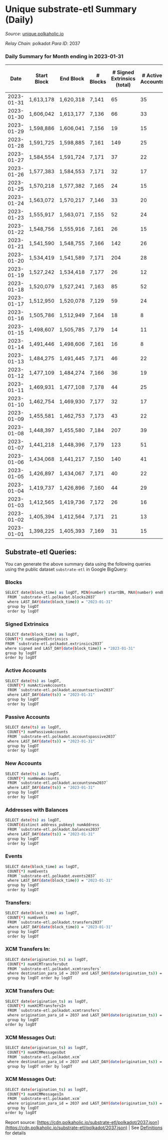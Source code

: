# Unique substrate-etl Summary (Daily)

_Source_: [unique.polkaholic.io](https://unique.polkaholic.io)

*Relay Chain*: polkadot
*Para ID*: 2037



### Daily Summary for Month ending in 2023-01-31


| Date | Start Block | End Block | # Blocks | # Signed Extrinsics (total) | # Active Accounts | # Passive | # New | # Addresses with Balances | # Events | # Transfers | # XCM Transfers In | # XCM Transfers Out | # XCM In | # XCM Out | Issues | 
| ---- | ----------- | --------- | -------- | --------------------------- | ----------------- | --------- | ----- | ------------------------- | -------- | ----------- | ------------------ | ------------------- | -------- | --------- | ------ |
| 2023-01-31 | 1,613,178 | 1,620,318 | 7,141 | 65 | 35 |  | 4,004 | 16,134 | 15,471 | 45  |   |   |  |  |  |
| 2023-01-30 | 1,606,042 | 1,613,177 | 7,136 | 66 | 33 |  | 8 | 12,130 | 15,494 | 41  |   |   |  |  |  |
| 2023-01-29 | 1,598,886 | 1,606,041 | 7,156 | 19 | 15 |  | 1 | 16,119 | 15,267 | 7  |   |   |  |  |  |
| 2023-01-28 | 1,591,725 | 1,598,885 | 7,161 | 149 | 25 |  | 4 | 16,118 | 16,078 | 73  |   |   |  |  |  |
| 2023-01-27 | 1,584,554 | 1,591,724 | 7,171 | 37 | 22 |  | 1 | 16,114 | 15,398 | 21  |   |   |  |  |  |
| 2023-01-26 | 1,577,383 | 1,584,553 | 7,171 | 32 | 17 |  | 5 | 16,113 | 15,375 | 19  |   |   |  |  |  |
| 2023-01-25 | 1,570,218 | 1,577,382 | 7,165 | 24 | 15 |  | 4 | 16,108 | 15,330 | 16  |   |   |  |  |  |
| 2023-01-24 | 1,563,072 | 1,570,217 | 7,146 | 33 | 20 |  | 3 | 16,104 | 15,322 | 23  |   |   |  |  |  |
| 2023-01-23 | 1,555,917 | 1,563,071 | 7,155 | 52 | 24 |  | 9 | 16,101 | 15,449 | 30  |   | 1  |  | 1 |  |
| 2023-01-22 | 1,548,756 | 1,555,916 | 7,161 | 26 | 15 |  | 3 | 16,092 | 15,316 | 16  |   |   |  |  |  |
| 2023-01-21 | 1,541,590 | 1,548,755 | 7,166 | 142 | 26 |  | 4 | 16,089 | 15,910 | 128  |   |   |  |  |  |
| 2023-01-20 | 1,534,419 | 1,541,589 | 7,171 | 204 | 28 |  | 2,001 | 16,085 | 16,226 | 193  |   |   |  |  |  |
| 2023-01-19 | 1,527,242 | 1,534,418 | 7,177 | 26 | 12 |  | 2 | 14,084 | 15,349 | 18  |   |   |  |  |  |
| 2023-01-18 | 1,520,079 | 1,527,241 | 7,163 | 85 | 52 |  | 1 | 16,082 | 15,616 | 53  |   |   |  |  |  |
| 2023-01-17 | 1,512,950 | 1,520,078 | 7,129 | 59 | 24 |  | 1 | 16,081 | 15,412 | 41  |   |   |  |  |  |
| 2023-01-16 | 1,505,786 | 1,512,949 | 7,164 | 18 | 8 |  | 3 | 16,080 | 15,282 | 14  |   |   |  |  |  |
| 2023-01-15 | 1,498,607 | 1,505,785 | 7,179 | 14 | 11 |  | 1 | 16,077 | 15,291 | 5  |   |   |  |  |  |
| 2023-01-14 | 1,491,446 | 1,498,606 | 7,161 | 16 | 8 |  | 1 | 16,076 | 15,266 | 9  |   |   | 1 |  |  |
| 2023-01-13 | 1,484,275 | 1,491,445 | 7,171 | 46 | 22 |  | 9 | 16,075 | 15,464 | 27  |   |   |  |  |  |
| 2023-01-12 | 1,477,109 | 1,484,274 | 7,166 | 36 | 19 |  | 3 | 16,066 | 15,376 | 19  |   |   |  | 1 |  |
| 2023-01-11 | 1,469,931 | 1,477,108 | 7,178 | 44 | 25 |  | 7,002 | 16,063 | 15,441 | 26  |   |   |  |  |  |
| 2023-01-10 | 1,462,754 | 1,469,930 | 7,177 | 32 | 17 |  | 2 | 9,061 | 15,378 | 21  |   |   |  |  |  |
| 2023-01-09 | 1,455,581 | 1,462,753 | 7,173 | 43 | 22 |  | 2 | 16,059 | 15,426 | 33  |   |   |  |  |  |
| 2023-01-08 | 1,448,397 | 1,455,580 | 7,184 | 207 | 39 |  | 4 | 16,057 | 16,276 | 188  |   |   |  |  |  |
| 2023-01-07 | 1,441,218 | 1,448,396 | 7,179 | 123 | 51 |  | 12 | 16,053 | 15,858 | 106  |   |   |  |  |  |
| 2023-01-06 | 1,434,068 | 1,441,217 | 7,150 | 140 | 41 |  | 36 | 16,041 | 16,027 | 116  |   |   |  |  |  |
| 2023-01-05 | 1,426,897 | 1,434,067 | 7,171 | 40 | 22 |  | 5 | 16,005 | 15,412 | 27  |   |   |  |  |  |
| 2023-01-04 | 1,419,737 | 1,426,896 | 7,160 | 44 | 29 |  | 2 | 16,000 | 15,402 | 31  |   |   |  |  |  |
| 2023-01-03 | 1,412,565 | 1,419,736 | 7,172 | 26 | 16 |  | 3 | 15,998 | 15,341 | 14  |   |   |  |  |  |
| 2023-01-02 | 1,405,394 | 1,412,564 | 7,171 | 21 | 13 |  | 1 | 15,995 | 15,310 | 17  |   |   |  |  |  |
| 2023-01-01 | 1,398,225 | 1,405,393 | 7,169 | 31 | 15 |  | 3 | 15,994 | 15,360 | 23  |   |   |  |  |  |

## Substrate-etl Queries:
You can generate the above summary data using the following queries using the public dataset `substrate-etl` in Google BigQuery:

### Blocks
```bash
SELECT date(block_time) as logDT, MIN(number) startBN, MAX(number) endBN, COUNT(*) numBlocks 
 FROM `substrate-etl.polkadot.blocks2037`  
 where LAST_DAY(date(block_time)) = "2023-01-31" 
 group by logDT 
 order by logDT
```

### Signed Extrinsics
```bash
SELECT date(block_time) as logDT, 
COUNT(*) numSignedExtrinsics 
FROM `substrate-etl.polkadot.extrinsics2037`  
where signed and LAST_DAY(date(block_time)) = "2023-01-31" 
group by logDT 
order by logDT
```

### Active Accounts
```bash
SELECT date(ts) as logDT, 
 COUNT(*) numActiveAccounts 
 FROM `substrate-etl.polkadot.accountsactive2037` 
 where LAST_DAY(date(ts)) = "2023-01-31" 
 group by logDT 
 order by logDT
```

### Passive Accounts
```bash
SELECT date(ts) as logDT, 
 COUNT(*) numPassiveAccounts 
 FROM `substrate-etl.polkadot.accountspassive2037` 
 where LAST_DAY(date(ts)) = "2023-01-31" 
 group by logDT 
 order by logDT
```

### New Accounts
```bash
SELECT date(ts) as logDT, 
 COUNT(*) numNewAccounts 
 FROM `substrate-etl.polkadot.accountsnew2037` 
 where LAST_DAY(date(ts)) = "2023-01-31" 
 group by logDT
 order by logDT
```

### Addresses with Balances
```bash
SELECT date(ts) as logDT,
 COUNT(distinct address_pubkey) numAddress 
 FROM `substrate-etl.polkadot.balances2037` 
 where LAST_DAY(date(ts)) = "2023-01-31" 
 group by logDT 
 order by logDT
```

### Events
```bash
SELECT date(block_time) as logDT, 
 COUNT(*) numEvents 
 FROM `substrate-etl.polkadot.events2037` 
 where LAST_DAY(date(block_time)) = "2023-01-31" 
 group by logDT 
 order by logDT
```

### Transfers:
```bash
SELECT date(block_time) as logDT, 
 COUNT(*) numEvents 
 FROM `substrate-etl.polkadot.transfers2037` 
 where LAST_DAY(date(block_time)) = "2023-01-31" 
 group by logDT 
 order by logDT
```

### XCM Transfers In:
```bash
SELECT date(origination_ts) as logDT, 
 COUNT(*) numXCMTransfersOut 
 FROM `substrate-etl.polkadot.xcmtransfers` 
 where destination_para_id = 2037 and LAST_DAY(date(origination_ts)) = "2023-01-31" 
 group by logDT order by logDT
```

### XCM Transfers Out:
```bash
SELECT date(origination_ts) as logDT, 
 COUNT(*) numXCMTransfersIn 
 FROM `substrate-etl.polkadot.xcmtransfers` 
 where origination_para_id = 2037 and LAST_DAY(date(origination_ts)) = "2023-01-31" 
 group by logDT 
order by logDT
```

### XCM Messages Out:
```bash
SELECT date(origination_ts) as logDT, 
 COUNT(*) numXCMMessagesOut 
 FROM `substrate-etl.polkadot.xcm` 
 where destination_para_id = 2037 and LAST_DAY(date(origination_ts)) = "2023-01-31" 
 group by logDT order by logDT
```

### XCM Messages Out:
```bash
SELECT date(origination_ts) as logDT, 
 COUNT(*) numXCMMessagesIn 
 FROM `substrate-etl.polkadot.xcm` 
 where origination_para_id = 2037 and LAST_DAY(date(origination_ts)) = "2023-01-31" 
 group by logDT 
order by logDT
```


Report source: [https://cdn.polkaholic.io/substrate-etl/polkadot/2037.json](https://cdn.polkaholic.io/substrate-etl/polkadot/2037.json) | See [Definitions](/DEFINITIONS.md) for details
